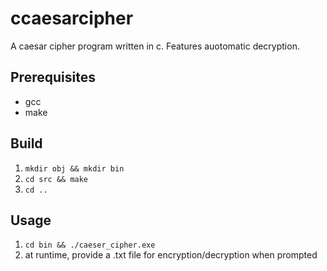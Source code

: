 # ccaesarcipher

A caesar cipher program written in c. Features auotomatic decryption.

## Prerequisites

* gcc 
* make

## Build

1. `mkdir obj && mkdir bin` 
2. `cd src && make`
3. `cd ..`

## Usage

1. `cd bin && ./caeser_cipher.exe` 
2. at runtime, provide a .txt file for encryption/decryption when prompted
